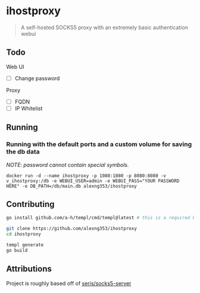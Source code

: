 # ihostproxy

> A self-hosted SOCKS5 proxy with an extremely basic authentication webui

## Todo

Web UI
- [ ] Change password

Proxy
- [ ] FQDN
- [ ] IP Whitelist

## Running

### Running with the default ports and a custom volume for saving the db data

_NOTE: password cannot contain special symbols._

```
docker run -d --name ihostproxy -p 1080:1080 -p 8080:8080 -v v_ihostproxy:/db -e WEBUI_USER=admin -e WEBUI_PASS="YOUR PASSWORD HERE" -e DB_PATH=/db/main.db alexng353/ihostproxy
```

## Contributing

<!-- TODO: write correct build instructions -->

```bash
go install github.com/a-h/templ/cmd/templ@latest # this is a required build tool

git clone https://github.com/alexng353/ihostproxy
cd ihostproxy

templ generate
go build
```

## Attributions

Project is roughly based off of [serjs/socks5-server](https://github.com/serjs/socks5-server)

